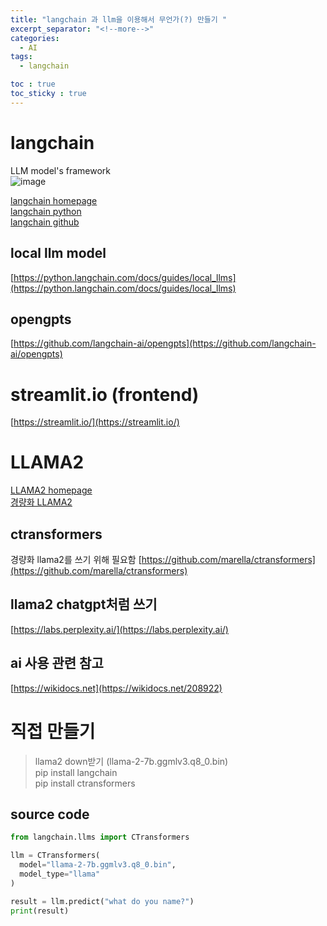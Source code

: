 ```yaml
---
title: "langchain 과 llm을 이용해서 무언가(?) 만들기 "
excerpt_separator: "<!--more-->"
categories:
  - AI
tags:
  - langchain

toc : true
toc_sticky : true
---
```


# langchain
LLM model's framework   
![image](https://github.com/younlea/younlea.github.io/assets/1435846/07866216-9754-4b95-a517-39ec61fd53a8)

[langchain homepage](https://www.langchain.com/)    
[langchain python](https://python.langchain.com/docs/get_started/introduction)    
[langchain github](https://github.com/langchain-ai/langchain)     

## local llm model 
[https://python.langchain.com/docs/guides/local_llms](https://python.langchain.com/docs/guides/local_llms)     

## opengpts
[https://github.com/langchain-ai/opengpts](https://github.com/langchain-ai/opengpts)    

# streamlit.io (frontend)  
[https://streamlit.io/](https://streamlit.io/)    

# LLAMA2
[LLAMA2 homepage](https://ai.meta.com/llama/)    
[경량화 LLAMA2](https://huggingface.co/TheBloke/Llama-2-7B-GGML)     

## ctransformers
경량화 llama2를 쓰기 위해 필요함
[https://github.com/marella/ctransformers](https://github.com/marella/ctransformers)    

## llama2 chatgpt처럼 쓰기
[https://labs.perplexity.ai/](https://labs.perplexity.ai/)     

## ai 사용 관련 참고 
[https://wikidocs.net](https://wikidocs.net/208922)      

# 직접 만들기    
> llama2 down받기 (llama-2-7b.ggmlv3.q8_0.bin)       
> pip install langchain     
> pip install ctransformers     

## source code    
```python    
from langchain.llms import CTransformers

llm = CTransformers(
  model="llama-2-7b.ggmlv3.q8_0.bin",
  model_type="llama"
)

result = llm.predict("what do you name?")
print(result)

```    
